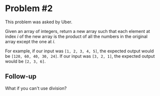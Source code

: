 Problem #2
===

This problem was asked by Uber.

Given an array of integers, return a new array such that each element at index *i* of the new array is the product of all the numbers in the original array except the one at *i*.

For example, if our input was `[1, 2, 3, 4, 5]`, the expected output would be `[120, 60, 40, 30, 24]`. If our input was `[3, 2, 1]`, the expected output would be `[2, 3, 6]`.

Follow-up
-----

What if you can't use division?